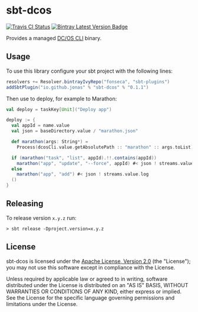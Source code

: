 # sbt-dcos

[![Travis CI Status]][Travis CI]
[![Bintray Latest Version Badge]][Bintray Latest Version]

Provides a managed [DC/OS CLI] binary.

## Usage

To use this library configure your sbt project with the following lines:
```sbt
resolvers += Resolver.bintrayIvyRepo("fonseca", "sbt-plugins")
addSbtPlugin("io.github.jonas" % "sbt-dcos" % "0.1.1")
```

Then use to deploy, for example to Marathon:
```sbt
val deploy = taskKey[Unit]("Deploy app")

deploy := {
  val appId = name.value
  val json = baseDirectory.value / "marathon.json"

  def marathon(args: String*) =
    Process(dcosCli.value.getAbsolutePath :: "marathon" :: args.toList)

  if (marathon("task", "list", appId).!!.contains(appId))
    marathon("app", "update", "--force", appId) #< json ! streams.value.log
  else
    marathon("app", "add") #< json ! streams.value.log
  ()
}
```

## Releasing

To release version `x.y.z` run:

    > sbt release -Dproject.version=x.y.z

## License

sbt-dcos is licensed under the [Apache License, Version 2.0][apache] (the
"License"); you may not use this software except in compliance with the License.

Unless required by applicable law or agreed to in writing, software
distributed under the License is distributed on an "AS IS" BASIS,
WITHOUT WARRANTIES OR CONDITIONS OF ANY KIND, either express or implied.
See the License for the specific language governing permissions and
limitations under the License.

 [apache]: http://www.apache.org/licenses/LICENSE-2.0
 [DC/OS CLI]: https://github.com/dcos/dcos-cli
 [Travis CI]: https://travis-ci.org/jonas/sbt-dcos
 [Travis CI Status]: https://travis-ci.org/jonas/sbt-dcos.svg?branch=master
 [Bintray Latest Version Badge]: https://api.bintray.com/packages/fonseca/maven/sbt-dcos/images/download.svg
 [Bintray Latest Version]: https://bintray.com/fonseca/maven/sbt-dcos/_latestVersion
